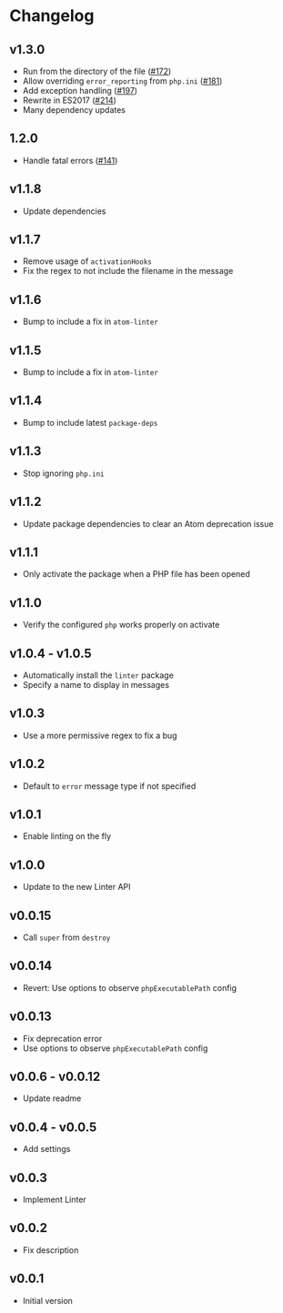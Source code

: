 # Changelog

## v1.3.0

*   Run from the directory of the file ([#172](https://github.com/AtomLinter/linter-php/pull/172))
*   Allow overriding `error_reporting` from `php.ini` ([#181](https://github.com/AtomLinter/linter-php/pull/181))
*   Add exception handling ([#197](https://github.com/AtomLinter/linter-php/pull/197))
*   Rewrite in ES2017 ([#214](https://github.com/AtomLinter/linter-php/pull/214))
*   Many dependency updates

## 1.2.0

*   Handle fatal errors ([#141](https://github.com/AtomLinter/linter-php/pull/141))

## v1.1.8

*   Update dependencies

## v1.1.7

*   Remove usage of `activationHooks`
*   Fix the regex to not include the filename in the message

## v1.1.6

*   Bump to include a fix in `atom-linter`

## v1.1.5

*   Bump to include a fix in `atom-linter`

## v1.1.4

*   Bump to include latest `package-deps`

## v1.1.3

*   Stop ignoring `php.ini`

## v1.1.2

*   Update package dependencies to clear an Atom deprecation issue

## v1.1.1

*   Only activate the package when a PHP file has been opened

## v1.1.0

*   Verify the configured `php` works properly on activate

## v1.0.4 - v1.0.5

*   Automatically install the `linter` package
*   Specify a name to display in messages

## v1.0.3

*   Use a more permissive regex to fix a bug

## v1.0.2

*   Default to `error` message type if not specified

## v1.0.1

*   Enable linting on the fly

## v1.0.0

*   Update to the new Linter API

## v0.0.15

*   Call `super` from `destroy`

## v0.0.14

*   Revert: Use options to observe `phpExecutablePath` config

## v0.0.13

*   Fix deprecation error
*   Use options to observe `phpExecutablePath` config

## v0.0.6 - v0.0.12

*   Update readme

## v0.0.4 - v0.0.5

*   Add settings

## v0.0.3

*   Implement Linter

## v0.0.2

*   Fix description

## v0.0.1

*   Initial version
